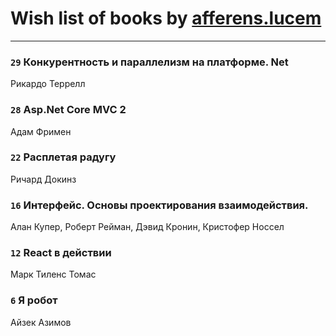 # Wish list of books by [afferens.lucem](http://vk.com/id196071655)
---

### `29` Конкурентность и параллелизм на платформе. Net
Рикардо Террелл

### `28` Asp.Net Core MVC 2
Адам Фримен

### `22` Расплетая радугу
Ричард Докинз

### `16` Интерфейс. Основы проектирования взаимодействия.
Алан Купер, Роберт Рейман, Дэвид Кронин, Кристофер Носсел

### `12` React в действии
Марк Тиленс Томас

### `6` Я робот
Айзек Азимов


